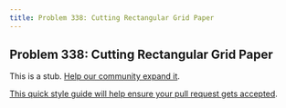 ```yaml
---
title: Problem 338: Cutting Rectangular Grid Paper
---
```

## Problem 338: Cutting Rectangular Grid Paper

This is a stub. <a href='https://github.com/freecodecamp/guides/tree/master/src/pages/certifications/coding-interview-prep/project-euler/problem-338-cutting-rectangular-grid-paper/index.md' target='_blank' rel='nofollow'>Help our community expand it</a>.

<a href='https://github.com/freecodecamp/guides/blob/master/README.md' target='_blank' rel='nofollow'>This quick style guide will help ensure your pull request gets accepted</a>.

<!-- The article goes here, in GitHub-flavored Markdown. Feel free to add YouTube videos, images, and CodePen/JSBin embeds  -->
